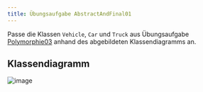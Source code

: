 ```yaml
---
title: Übungsaufgabe AbstractAndFinal01
---
```


Passe die Klassen `Vehicle`, `Car` und `Truck` aus Übungsaufgabe [Polymorphie03](../polymorphie/polymorphie03.md) anhand des abgebildeten Klassendiagramms an.

## Klassendiagramm
![image](https://user-images.githubusercontent.com/47243617/170884302-5569e488-03f3-4b59-a886-2a81dd97eeff.png)
